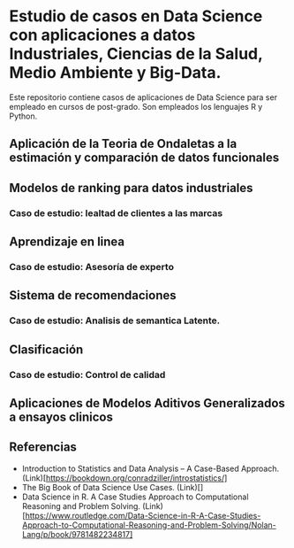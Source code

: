 # Estudio de casos en Data Science con aplicaciones a datos Industriales, Ciencias de la Salud, Medio Ambiente y Big-Data.

Este repositorio contiene casos de aplicaciones de Data Science para ser empleado en cursos de post-grado.
Son empleados los lenguajes R y Python.

## Aplicación de la Teoria de Ondaletas a la estimación y comparación de datos funcionales


## Modelos de ranking para datos industriales

### Caso de estudio: lealtad de clientes a las marcas

## Aprendizaje en linea
### Caso de estudio: Asesoría de experto

## Sistema de recomendaciones
### Caso de estudio: Analisis de semantica Latente.

## Clasificación

### Caso de estudio: Control de calidad

## Aplicaciones de Modelos Aditivos Generalizados a ensayos clinicos




## Referencias

- Introduction to Statistics and Data Analysis – A Case-Based Approach. (Link)[https://bookdown.org/conradziller/introstatistics/]
- The Big Book of Data Science Use Cases. (Link)[]
- Data Science in R. A Case Studies Approach to Computational Reasoning and Problem Solving. (Link)[https://www.routledge.com/Data-Science-in-R-A-Case-Studies-Approach-to-Computational-Reasoning-and-Problem-Solving/Nolan-Lang/p/book/9781482234817]
  
 
